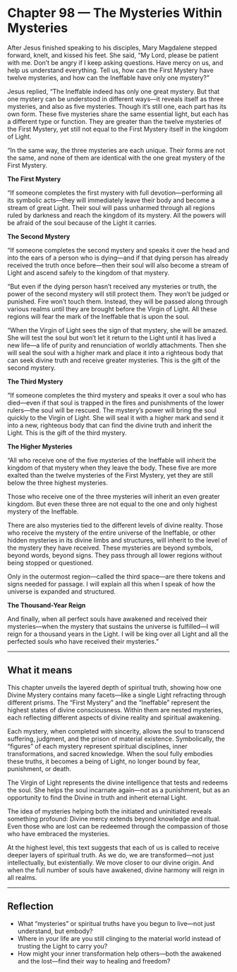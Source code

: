 # Chapter 98 — The Mysteries Within Mysteries

After Jesus finished speaking to his disciples, Mary Magdalene stepped forward, knelt, and kissed his feet. She said, “My Lord, please be patient with me. Don’t be angry if I keep asking questions. Have mercy on us, and help us understand everything. Tell us, how can the First Mystery have twelve mysteries, and how can the Ineffable have only one mystery?”

Jesus replied, “The Ineffable indeed has only one great mystery. But that one mystery can be understood in different ways—it reveals itself as three mysteries, and also as five mysteries. Though it’s still one, each part has its own form. These five mysteries share the same essential light, but each has a different type or function. They are greater than the twelve mysteries of the First Mystery, yet still not equal to the First Mystery itself in the kingdom of Light.

“In the same way, the three mysteries are each unique. Their forms are not the same, and none of them are identical with the one great mystery of the First Mystery.

**The First Mystery**

“If someone completes the first mystery with full devotion—performing all its symbolic acts—they will immediately leave their body and become a stream of great Light. Their soul will pass unharmed through all regions ruled by darkness and reach the kingdom of its mystery. All the powers will be afraid of the soul because of the Light it carries.

**The Second Mystery**

“If someone completes the second mystery and speaks it over the head and into the ears of a person who is dying—and if that dying person has already received the truth once before—then their soul will also become a stream of Light and ascend safely to the kingdom of that mystery.

“But even if the dying person hasn’t received any mysteries or truth, the power of the second mystery will still protect them. They won’t be judged or punished. Fire won’t touch them. Instead, they will be passed along through various realms until they are brought before the Virgin of Light. All these regions will fear the mark of the Ineffable that is upon the soul.

“When the Virgin of Light sees the sign of that mystery, she will be amazed. She will test the soul but won’t let it return to the Light until it has lived a new life—a life of purity and renunciation of worldly attachments. Then she will seal the soul with a higher mark and place it into a righteous body that can seek divine truth and receive greater mysteries. This is the gift of the second mystery.

**The Third Mystery**

“If someone completes the third mystery and speaks it over a soul who has died—even if that soul is trapped in the fires and punishments of the lower rulers—the soul will be rescued. The mystery’s power will bring the soul quickly to the Virgin of Light. She will seal it with a higher mark and send it into a new, righteous body that can find the divine truth and inherit the Light. This is the gift of the third mystery.

**The Higher Mysteries**

“All who receive one of the five mysteries of the Ineffable will inherit the kingdom of that mystery when they leave the body. These five are more exalted than the twelve mysteries of the First Mystery, yet they are still below the three highest mysteries.

Those who receive one of the three mysteries will inherit an even greater kingdom. But even these three are not equal to the one and only highest mystery of the Ineffable.

There are also mysteries tied to the different levels of divine reality. Those who receive the mystery of the entire universe of the Ineffable, or other hidden mysteries in its divine limbs and structures, will inherit to the level of the mystery they have received. These mysteries are beyond symbols, beyond words, beyond signs. They pass through all lower regions without being stopped or questioned.

Only in the outermost region—called the third space—are there tokens and signs needed for passage. I will explain all this when I speak of how the universe is expanded and structured.

**The Thousand-Year Reign**

And finally, when all perfect souls have awakened and received their mysteries—when the mystery that sustains the universe is fulfilled—I will reign for a thousand years in the Light. I will be king over all Light and all the perfected souls who have received their mysteries.”

---

## What it means

This chapter unveils the layered depth of spiritual truth, showing how one Divine Mystery contains many facets—like a single Light refracting through different prisms. The “First Mystery” and the “Ineffable” represent the highest states of divine consciousness. Within them are nested mysteries, each reflecting different aspects of divine reality and spiritual awakening.

Each mystery, when completed with sincerity, allows the soul to transcend suffering, judgment, and the prison of material existence. Symbolically, the “figures” of each mystery represent spiritual disciplines, inner transformations, and sacred knowledge. When the soul fully embodies these truths, it becomes a being of Light, no longer bound by fear, punishment, or death.

The Virgin of Light represents the divine intelligence that tests and redeems the soul. She helps the soul incarnate again—not as a punishment, but as an opportunity to find the Divine in truth and inherit eternal Light.

The idea of mysteries helping both the initiated and uninitiated reveals something profound: Divine mercy extends beyond knowledge and ritual. Even those who are lost can be redeemed through the compassion of those who have embraced the mysteries.

At the highest level, this text suggests that each of us is called to receive deeper layers of spiritual truth. As we do, we are transformed—not just intellectually, but existentially. We move closer to our divine origin. And when the full number of souls have awakened, divine harmony will reign in all realms.

---

## Reflection

* What “mysteries” or spiritual truths have you begun to live—not just understand, but embody?
* Where in your life are you still clinging to the material world instead of trusting the Light to carry you?
* How might your inner transformation help others—both the awakened and the lost—find their way to healing and freedom?
